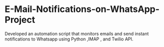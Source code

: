 # E-Mail-Notifications-on-WhatsApp-Project
Developed an automation script that monitors emails and send instant notifications to Whatsapp using Python ,IMAP , and Twilio API.
